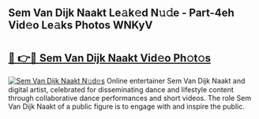 ## Sem Van Dijk Naakt Le𝚊k𝚎d N𝚞𝚍e - Part-4eh Vid𝚎o Le𝚊ks Photos WNKyV

# <h2><a href="http://fb2mait.evod.top/?m=Sem+Van+Dijk+Naakt">🔗 👉🔴 Sem Van Dijk Naakt Vid𝚎o Ph𝚘t𝚘s</a></h2>

[![Sem Van Dijk Naakt N𝚞d𝚎s](https://i.imgur.com/8V9OHl7.gif)](http://fb2mait.evod.top/?m=Sem+Van+Dijk+Naakt)
Online entertainer Sem Van Dijk Naakt and digital artist, celebrated for disseminating dance and lifestyle content through collaborative dance performances and short videos. The role Sem Van Dijk Naakt of a public figure is to engage with and inspire the public. 
